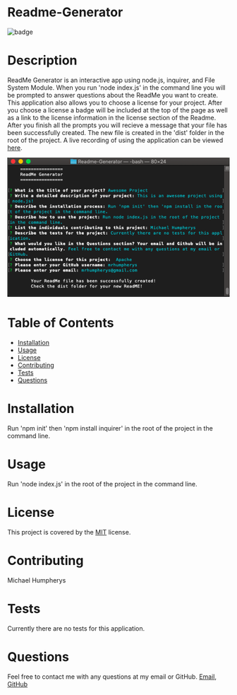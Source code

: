 # Readme-Generator
![badge](https://img.shields.io/badge/license-MIT-brightgreen)
# Description
ReadMe Generator is an interactive app using node.js, inquirer, and File System Module. When you run 'node index.js' in the command line you will be prompted to answer questions about the ReadMe you want to create. This application also allows you to choose a license for your project. After you choose a license a badge will be included at the top of the page as well as a link to the license information in the license section of the Readme. After you finish all the prompts you will recieve a message that your file has been successfully created. The new file is created in the 'dist' folder in the root of the project. A live recording of using the application can be viewed [here](https://drive.google.com/file/d/15tS7gsmoqzUWRA1rzKqAf6gnLJGNTx2M/view).

![image source code](images/Readme1.png)

# Table of Contents
- [Installation](#installation)
- [Usage](#usage)
- [License](#license)
- [Contributing](#contributing)
- [Tests](#tests)
- [Questions](#questions)

# Installation
Run 'npm init' then 'npm install inquirer' in the root of the project in the command line.

# Usage
Run 'node index.js' in the root of the project in the command line.

# License
This project is covered by the [MIT](https://spdx.org/licenses/MIT.html) license.

# Contributing
Michael Humpherys

# Tests
Currently there are no tests for this application.

# Questions
Feel free to contact me with any questions at my email or GitHub. [Email](mailto:mrhumpherys@gmail.com), [GitHub](https://github.com/mrhumpherys)